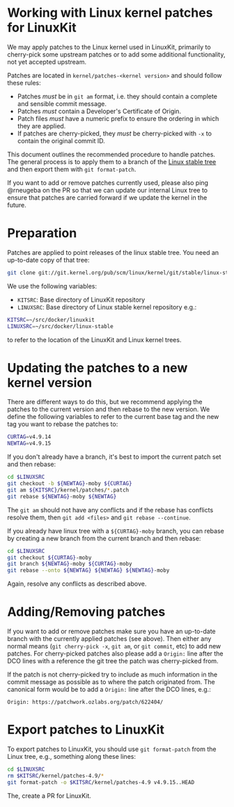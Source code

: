 # Working with Linux kernel patches for LinuxKit

We may apply patches to the Linux kernel used in LinuxKit, primarily to
cherry-pick some upstream patches or to add some additional
functionality, not yet accepted upstream.

Patches are located in `kernel/patches-<kernel version>` and should follow these rules:
- Patches *must* be in `git am` format, i.e. they should contain a
  complete and sensible commit message.
- Patches *must* contain a Developer's Certificate of Origin.
- Patch files *must* have a numeric prefix to ensure the ordering in
  which they are applied.
- If patches are cherry-picked, they *must* be cherry-picked with `-x`
  to contain the original commit ID.

This document outlines the recommended procedure to handle
patches. The general process is to apply them to a branch of the
[Linux stable tree](https://kernel.googlesource.com/pub/scm/linux/kernel/git/stable/linux-stable/)
and then export them with `git format-patch`.

If you want to add or remove patches currently used, please also ping
@rneugeba on the PR so that we can update our internal Linux tree to
ensure that patches are carried forward if we update the kernel in the
future.


# Preparation

Patches are applied to point releases of the linux stable tree. You need an up-to-date copy of that tree:
```sh
git clone git://git.kernel.org/pub/scm/linux/kernel/git/stable/linux-stable.git
```

We use the following variables:
- `KITSRC`: Base directory of LinuxKit repository
- `LINUXSRC`: Base directory of Linux stable kernel repository
e.g.:
```sh
KITSRC=~/src/docker/linuxkit
LINUXSRC=~/src/docker/linux-stable
```
to refer to the location of the LinuxKit and Linux kernel trees.


# Updating the patches to a new kernel version

There are different ways to do this, but we recommend applying the patches to the current version and then rebase to the new version. We define the following variables to refer to the current base tag and the new tag you want to rebase the patches to:
```sh
CURTAG=v4.9.14
NEWTAG=v4.9.15
```

If you don't already have a branch, it's best to import the current patch set and then rebase:
```sh
cd $LINUXSRC
git checkout -b ${NEWTAG}-moby ${CURTAG}
git am ${KITSRC}/kernel/patches/*.patch
git rebase ${NEWTAG}-moby ${NEWTAG}
```

The `git am` should not have any conflicts and if the rebase has conflicts resolve them, then `git add <files>` and `git rebase --continue`.

If you already have linux tree with a `${CURTAG}-moby` branch, you can rebase by creating a new branch from the current branch and then rebase:
```sh
cd $LINUXSRC
git checkout ${CURTAG}-moby
git branch ${NEWTAG}-moby ${CURTAG}-moby
git rebase --onto ${NEWTAG} ${NEWTAG} ${NEWTAG}-moby
```
Again, resolve any conflicts as described above.


# Adding/Removing patches

If you want to add or remove patches make sure you have an up-to-date branch with the currently applied patches (see above). Then either any normal means (`git cherry-pick -x`, `git am`, or `git commit`, etc) to add new patches. For cherry-picked patches also please add a `Origin:` line after the DCO lines with a reference the git tree the patch was cherry-picked from.

If the patch is not cherry-picked try to include as much information
in the commit message as possible as to where the patch originated
from. The canonical form would be to add a `Origin:` line after the
DCO lines, e.g.:
```
Origin: https://patchwork.ozlabs.org/patch/622404/
```

# Export patches to LinuxKit

To export patches to LinuxKit, you should use `git format-patch` from the Linux tree, e.g., something along these lines:
```sh
cd $LINUXSRC
rm $KITSRC/kernel/patches-4.9/*
git format-patch -o $KITSRC/kernel/patches-4.9 v4.9.15..HEAD
```

The, create a PR for LinuxKit.
